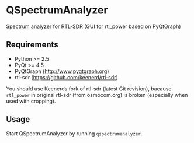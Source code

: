 QSpectrumAnalyzer
=================

Spectrum analyzer for RTL-SDR (GUI for rtl_power based on PyQtGraph)

Requirements
------------

- Python >= 2.5
- PyQt >= 4.5
- PyQtGraph (http://www.pyqtgraph.org)
- rtl-sdr (https://github.com/keenerd/rtl-sdr)

You should use Keenerds fork of rtl-sdr (latest Git revision),
bacause `rtl_power` in original rtl-sdr (from osmocom.org) is broken
(especially when used with cropping).

Usage
-----

Start QSpectrumAnalyzer by running `qspectrumanalyzer`.

